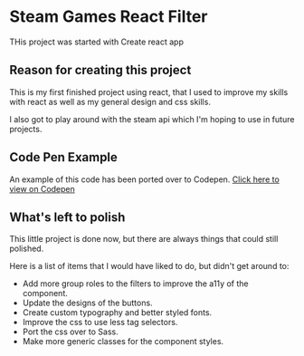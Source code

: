 # Steam Games React Filter

THis project was started with Create react app

## Reason for creating this project

This is my first finished project using react, that I used to improve my skills with react as well as my general design and css skills.

I also got to play around with the steam api which I'm hoping to use in future projects.

## Code Pen Example

An example of this code has been ported over to Codepen. [Click here to view on Codepen](https://codepen.io/liammyles/pen/MPYXJq)

## What's left to polish

This little project is done now, but there are always things that could still polished.

Here is a list of items that I would have liked to do, but didn't get around to:

- Add more group roles to the filters to improve the a11y of the component.
- Update the designs of the buttons.
- Create custom typography and better styled fonts.
- Improve the css to use less tag selectors.
- Port the css over to Sass.
- Make more generic classes for the component styles.